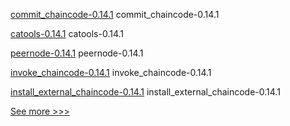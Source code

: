 
[commit_chaincode-0.14.1](https://github.com/hyperledger/bevel/releases/tag/commit_chaincode-0.14.1) commit_chaincode-0.14.1

[catools-0.14.1](https://github.com/hyperledger/bevel/releases/tag/catools-0.14.1) catools-0.14.1

[peernode-0.14.1](https://github.com/hyperledger/bevel/releases/tag/peernode-0.14.1) peernode-0.14.1

[invoke_chaincode-0.14.1](https://github.com/hyperledger/bevel/releases/tag/invoke_chaincode-0.14.1) invoke_chaincode-0.14.1

[install_external_chaincode-0.14.1](https://github.com/hyperledger/bevel/releases/tag/install_external_chaincode-0.14.1) install_external_chaincode-0.14.1


[See more >>>](https://start-here.hyperledger.org/releases)
